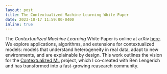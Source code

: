 ```yaml
---
layout: post
title: The Contextualized Machine Learning White Paper
date: 2023-10-17 11:59:00-0400
inline: true
---
```


The _Contextualized Machine Learning_ White Paper is online at arXiv [here](https://arxiv.org/abs/2310.11340).
We explore applications, algorithms, and extensions for contextualized models: models that understand heterogeneity in real data, adapt to new environments, and are explainable by design.
This work outlines the vision for the [Contextualized ML](https://contextualized.ml) project, which I co-created with Ben Lengerich and has transformed into a fast-growing reasearch community.

